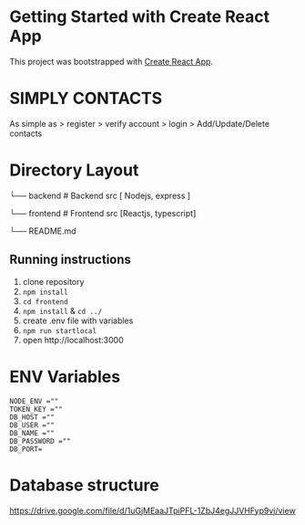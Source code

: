 # Getting Started with Create React App

This project was bootstrapped with [Create React App](https://github.com/facebook/create-react-app).

# SIMPLY CONTACTS

As simple as > register > verify account > login > Add/Update/Delete contacts

# Directory Layout

└── backend # Backend src [ Nodejs, express ]

└── frontend # Frontend src [Reactjs, typescript]

└── README.md

## Running instructions

1. clone repository
2. `npm install`
3. `cd frontend`
4. `npm install` & `cd ../`
5. create .env file with variables
6. `npm run startlocal`
7. open http://localhost:3000

# ENV Variables

```
NODE_ENV =""
TOKEN_KEY =""
DB_HOST =""
DB_USER =""
DB_NAME =""
DB_PASSWORD =""
DB_PORT=
```

# Database structure

https://drive.google.com/file/d/1uGjMEaaJTpiPFL-1ZbJ4egJJVHFyp9vj/view
